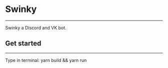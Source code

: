 # Swinky

---

Swinky a Discord and VK bot.

## Get started

---

Type in terminal:
yarn build && yarn run
